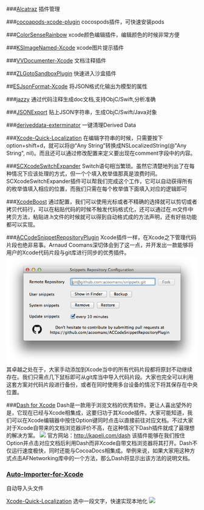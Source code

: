 ###[Alcatraz](https://github.com/supermarin/Alcatraz)
插件管理

###[cocoapods-xcode-plugin](https://github.com/kattrali/cocoapods-xcode-plugin)
cocospods插件，可快速安装pods

###[ColorSenseRainbow](https://github.com/NorthernRealities/ColorSenseRainbow)
xcode颜色编辑插件，编辑颜色的时候非常方便

###[KSImageNamed-Xcode](https://github.com/ksuther/KSImageNamed-Xcode)
xcode图片提示插件

###[VVDocumenter-Xcode](https://github.com/onevcat/VVDocumenter-Xcode)
文档注释插件

###[ZLGotoSandboxPlugin](https://github.com/MakeZL/ZLGotoSandboxPlugin)
快速进入沙盒插件

##[ESJsonFormat-Xcode](https://github.com/EnjoySR/ESJsonFormat-Xcode)
将JSON格式化输出为模型的属性 

###[jazzy](https://github.com/realm/jazzy)
通过代码注释生成doc文档,支持ObjC/Swift,分析准确

###[JSONExport](https://github.com/Ahmed-Ali/JSONExport)
贴上JSON字符串，生成ObjC/Swift/Java对象

###[deriveddata-exterminator](https://github.com/kattrali/deriveddata-exterminator)
一键清理Derived Data

###[Xcode-Quick-Localization](https://github.com/nanaimostudio/Xcode-Quick-Localization)
在编辑字符串的时候，只需要按下option+shift+d，就可以将@“Any String”转换成NSLocalizedString(@"Any String", nil)。而且还可以通过修改配置来定义要出现在comment字段中的内容。

###[SCXcodeSwitchExpander](https://github.com/stefanceriu/SCXcodeSwitchExpander)
Switch语句相当繁琐。虽然它清楚地列出了在每种情况下应该处理的方式，但一个个填入枚举值那真是浪费时间。SCXcodeSwitchExpander插件可以帮我们完成这个工作，它可以自动获得所有的枚举值填入相应的位置，而我们只需在每个枚举值下面填入对应的逻辑即可

###[XcodeBoost](https://github.com/fortinmike/XcodeBoost)
通过配置，我们可以使用光标或者不精确的选择就可以剪切或者拷贝代码行，可以在粘贴代码的时候不触发代码格式化，还可以通过在.m文件中拷贝方法，粘贴进.h文件的时候就可以得到自动格式成的方法声明，还有好些功能都可以实现。

###[ACCodeSnippetRepositoryPlugin](https://github.com/acoomans/ACCodeSnippetRepositoryPlugin)
Xcode插件一样，在Xcode之下管理代码片段也绝非易事。Arnaud Coomans深切体会到了这一点，并开发出一款能够将用户的Xcode代码片段与git库进行同步的优秀插件。
![](https://github.com/acoomans/ACCodeSnippetRepositoryPlugin/raw/master/Screenshots/screenshot02.png)
其卓越之处在于，大家手动添加到Xcode当中的所有代码片段都将原封不动继续存在。我们只需点几下鼠标即可从git库当中导入代码片段。大家也完全可以利用这套方案对代码片段进行备份，或者在同时使用多台设备的情况下将其保存在中央位置。

###[Dash for Xcode]()
Dash是一款用于浏览文档的优秀软件。更让人喜出望外的是，它现在已经与Xcode相集成，这要归功于其Xcode插件。大家可能知道，我们可以在Xcode编辑器中按住Option键同时点击以直接前往对应文档。不过大家对于Xcode自带来的文档浏览器评价不高，在这种情况下Dash插件就成了最理想的解决方案。
![](http://s2.51cto.com/wyfs02/M00/46/83/wKiom1PyvYOBTuZFAACLZqMVukQ768.jpg)
官方网站：http://kapeli.com/dash
该插件能够在我们按住Option并点击对应文档后利用Dash而非Xcode自带文档浏览器将其打开。Dash不仅运行速度极快，同时还能与CocoaDocs相集成。举例来说，如果大家用这种方式点击AFNetworking库中的一个方法，那么Dash将显示出该方法的说明文档。

### [Auto-Importer-for-Xcode](https://github.com/citrusbyte/Auto-Importer-for-Xcode)
自动导入头文件

[Xcode-Quick-Localization](https://github.com/nanaimostudio/Xcode-Quick-Localization)
选中一段文字，快速实现本地化
![](https://github.com/nanaimostudio/Xcode-Quick-Localization/raw/master/Xcode_Quick_Localization_Settings.png)
